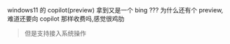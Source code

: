 windows11 的 copilot(preview) 拿到又是一个 bing ??? 为什么还有个 preview, 难道还要向 copilot 那样收费吗,感觉很鸡肋

> 但是支持接入系统操作